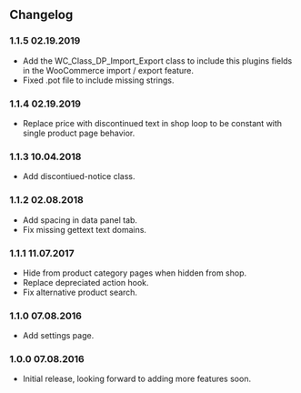 

## Changelog

### 1.1.5 02.19.2019
* Add the WC_Class_DP_Import_Export class to include this plugins fields in the WooCommerce import / export feature.
* Fixed .pot file to include missing strings.

### 1.1.4 02.19.2019
* Replace price with discontinued text in shop loop to be constant with single product page behavior.

### 1.1.3 10.04.2018
* Add discontiued-notice class.

### 1.1.2 02.08.2018
* Add spacing in data panel tab.
* Fix missing gettext text domains.

### 1.1.1 11.07.2017
* Hide from product category pages when hidden from shop.
* Replace depreciated action hook.
* Fix alternative product search.

### 1.1.0 07.08.2016
* Add settings page.

### 1.0.0 07.08.2016
* Initial release, looking forward to adding more features soon.
